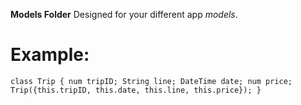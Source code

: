 **Models Folder**
Designed for your different app _models_.

# Example:

`class Trip { num tripID; String line; DateTime date; num price; Trip({this.tripID, this.date, this.line, this.price}); }`
